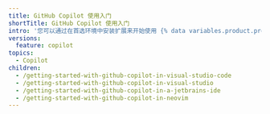 ```yaml
---
title: GitHub Copilot 使用入门
shortTitle: GitHub Copilot 使用入门
intro: '您可以通过在首选环境中安装扩展来开始使用 {% data variables.product.prodname_copilot %}。'
versions:
  feature: copilot
topics:
  - Copilot
children:
  - /getting-started-with-github-copilot-in-visual-studio-code
  - /getting-started-with-github-copilot-in-visual-studio
  - /getting-started-with-github-copilot-in-a-jetbrains-ide
  - /getting-started-with-github-copilot-in-neovim
---
```


